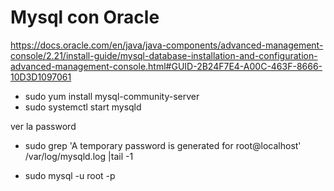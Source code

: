 # Mysql con Oracle

https://docs.oracle.com/en/java/java-components/advanced-management-console/2.21/install-guide/mysql-database-installation-and-configuration-advanced-management-console.html#GUID-2B24F7E4-A00C-463F-8666-10D3D1097061

- sudo yum install mysql-community-server
- sudo systemctl start mysqld

ver la password

- sudo grep 'A temporary password is generated for root@localhost' /var/log/mysqld.log |tail -1

- sudo mysql -u root -p 


